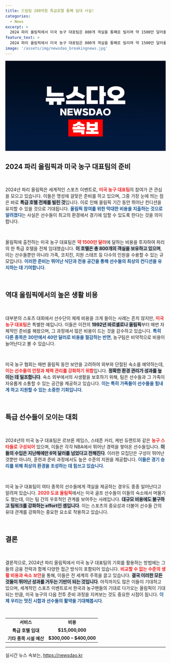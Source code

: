```yaml
---
title: 드림팀 208억원 특급호텔 통째 임대 사실!
categories:
  - News
excerpt: >
  2024 파리 올림픽에서 미국 농구 대표팀은 800개 객실을 통째로 빌리며 약 1500만 달러를 소비합니다. 올림픽 역사상 최대 규모의 비용 지출로, 선수들은 최고의 안전과 컨디션 관리 속에서 경쟁에 임합니다. 여기에 르브론 제임스, 스테픈 커리 등 NBA 스타들이 함께 합니다!
feature_text: >
  2024 파리 올림픽에서 미국 농구 대표팀은 800개 객실을 통째로 빌리며 약 1500만 달러를 소비합니다. 올림픽 역사상 최대 규모의 비용 지출로, 선수들은 최고의 안전과 컨디션 관리 속에서 경쟁에 임합니다. 여기에 르브론 제임스, 스테픈 커리 등 NBA 스타들이 함께 합니다!
image: '/assets/img/newsdao_breakingnews.jpg'
---
```


<p><img src="/assets/img/newsdao_breakingnews.jpg" alt="implanttips 속보" /></p>

<h2 data-ke-size="size26">2024 파리 올림픽과 미국 농구 대표팀의 준비</h2>

<p data-ke-size="size16">&nbsp;</p>

<p>2024년 파리 올림픽은 세계적인 스포츠 이벤트로, <b><span style="color: #ee2323;">미국 농구 대표팀</span></b>의 참여가 큰 관심을 모으고 있습니다. 이들은 명성에 걸맞은 준비를 하고 있으며, 그중 가장 눈에 띄는 점은 바로 <b><span style="background-color: #21538527;">특급 호텔 전체를 빌린 것</span></b>입니다. 이로 인해 올림픽 기간 동안 뛰어난 컨디션을 유지할 수 있을 것으로 기대됩니다. <b><span style="color: #1a5490;">올림픽 참여를 위한 막대한 비용을 지출하는 것으로 알려졌다</span></b>는 사실은 선수들이 최고의 환경에서 경기에 임할 수 있도록 한다는 것을 의미합니다.</p>

<p data-ke-size="size16">&nbsp;</p>

<p>올림픽에 출전하는 미국 농구 대표팀은 <b><span style="color: #ee2323;">약 1500만 달러</span></b>에 달하는 비용을 투자하여 파리의 한 특급 호텔을 전체 임대했습니다. <b><span style="background-color: #21538527;">이 호텔은 총 800개의 객실을 보유하고 있으며</span></b>, 이는 선수들뿐만 아니라 가족, 코치진, 지원 스태프 등 다수의 인원을 수용할 수 있는 규모입니다. <b><span style="color: #1a5490;">이러한 준비는 뛰어난 식단과 전용 공간을 통해 선수들의 최상의 컨디션을 유지하는 데 기여합니다</span></b>.</p>

<p data-ke-size="size16">&nbsp;</p>

<h2 data-ke-size="size26">역대 올림픽에서의 높은 생활 비용</h2>

<p data-ke-size="size16">&nbsp;</p>

<p>대부분의 스포츠 대회에서 선수단이 체제 비용을 크게 들이는 사례는 흔치 않지만, <b><span style="color: #ee2323;">미국 농구 대표팀</span></b>은 특별한 예입니다. 이들은 이전의 <b><span style="background-color: #21538527;">1992년 바르셀로나 올림픽</span></b>부터 매번 자체적인 준비를 해왔으며, 그 과정에서 많은 비용이 드는 것을 감수하고 있습니다. <b><span style="color: #1a5490;">특히 다른 종목은 30만에서 40만 달러로 비용을 절감하는 반면</span></b>, 농구팀은 비약적으로 비용이 늘어난다고 볼 수 있습니다.</p>

<p data-ke-size="size16">&nbsp;</p>

<p>미국 농구 협회는 매번 올림픽 동안 보안을 고려하여 외부와 단절된 숙소를 예약하는데, <b><span style="color: #ee2323;">이는 선수들의 안정과 체력 관리를 강화하기 위함</span></b>입니다. <b><span style="background-color: #21538527;">정확한 환경 관리가 성과를 높이는 데 일조합니다</span></b>. 숙소 외부에서의 사생활을 보호하기 위해, 팀은 선수들과 그 가족이 자유롭게 소통할 수 있는 공간을 제공하고 있습니다. <b><span style="color: #1a5490;">이는 특히 가족들이 선수들을 힘내게 하고 지원할 수 있는 소중한 기회입니다</span></b>.</p>

<p data-ke-size="size16">&nbsp;</p>

<h2 data-ke-size="size26">특급 선수들이 모이는 대회</h2>

<p data-ke-size="size16">&nbsp;</p>

<p>2024년의 미국 농구 대표팀은 르브론 제임스, 스테픈 커리, 케빈 듀랜트와 같은 <b><span style="color: #ee2323;">농구 스타들로 구성되어</span></b> 있으며, 이들은 각각 NBA에서 뛰어난 경력을 쌓아온 선수들입니다. <b><span style="background-color: #21538527;">이들의 수입은 지난해에만 6억 달러를 넘었다고 전해진다</span></b>. 이러한 모집단은 구성이 뛰어난 것뿐만 아니라, 훈련과 준비 과정에서도 높은 수준의 지원을 제공합니다. <b><span style="color: #1a5490;">이들은 경기 승리를 위해 최상의 환경을 조성하는 데 힘쓰고 있습니다</span></b>.</p>

<p data-ke-size="size16">&nbsp;</p>

<p>미국 농구 대표팀이 여타 종목의 선수들에게 객실을 제공하는 경우도 종종 일어난다고 알려져 있습니다. <b><span style="color: #ee2323;">2020 도쿄 올림픽</span></b>에서는 미국 골프 선수들이 이들의 숙소에서 머물기도 했는데, 이는 팀 간의 우호적인 관계를 보여주는 사례입니다. <b><span style="background-color: #21538527;">대규모 비용에도 불구하고 팀워크를 강화하는 effort인 셈입니다</span></b>. 이는 스포츠의 중요성과 더불어 선수들 간의 유대 관계를 강화하는 중요한 요소로 작용하고 있습니다.</p>

<p data-ke-size="size16">&nbsp;</p>

<h2 data-ke-size="size26">결론</h2>

<p data-ke-size="size16">&nbsp;</p>

<p>결론적으로, 2024년 파리 올림픽에서 미국 농구 대표팀의 기회를 활용하는 방법에는 그들의 금융 전략과 함께 다양한 접근 방식이 포함되어 있습니다. <b><span style="color: #ee2323;">비교할 수 없는 수준의 생활 비용과 숙소 보안</span></b>을 통해, 이들은 전 세계의 주목을 끌고 있습니다. <b><span style="background-color: #21538527;">결국 이러한 모든 것들이 뛰어난 성과를 거두는 기반이 되는 것입니다</span></b>. 아직까지도 많은 이들이 기대하고 있으며, 세계적인 스포츠 이벤트로서 한국과 농구팬들의 기대로 다가오는 올림픽이 기대되는 만큼, 미국 농구의 다음 전투 준비 과정을 지켜보는 것도 중요한 시점이 됩니다. <b><span style="color: #1a5490;">이제 우리는 멋진 시합과 선수들의 활약을 기대해봅시다</span></b>. </p>

<p data-ke-size="size16">&nbsp;</p>

<table>
  <tr>
    <td style="text-align: center; height: 17px;"><b>서비스</b></td>
    <td style="text-align: center; height: 17px;"><b>비용</b></td>
  </tr>
  <tr>
    <td style="text-align: center; height: 17px;"><b>특급 호텔 임대</b></td>
    <td style="text-align: center; height: 17px;"><b>$15,000,000</b></td>
  </tr>
  <tr>
    <td style="text-align: center; height: 17px;"><b>기타 종목 시설 예산</b></td>
    <td style="text-align: center; height: 17px;"><b>$300,000 – $400,000</b></td>
  </tr>
</table>

<hr>
실시간 뉴스 속보는, <a href="https://newsdao.kr" rel="dofollow">https://newsdao.kr</a>


